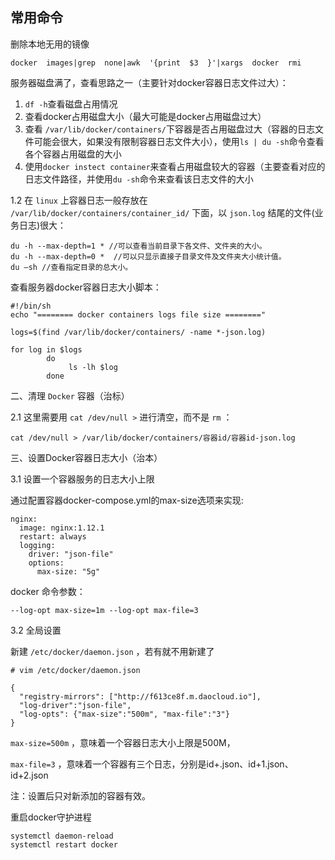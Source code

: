 ## 常用命令
删除本地无用的镜像

```
docker  images|grep  none|awk  '{print  $3  }'|xargs  docker  rmi
```

服务器磁盘满了，查看思路之一（主要针对docker容器日志文件过大）：

1. `df -h`查看磁盘占用情况
2. 查看docker占用磁盘大小（最大可能是docker占用磁盘过大）
3. 查看 `/var/lib/docker/containers/`下容器是否占用磁盘过大（容器的日志文件可能会很大，如果没有限制容器日志文件大小），使用`ls | du -sh`命令查看各个容器占用磁盘的大小
4. 使用`docker instect container`来查看占用磁盘较大的容器（主要查看对应的日志文件路径，并使用`du -sh`命令来查看该日志文件的大小

1.2 在 `linux` 上容器日志一般存放在 `/var/lib/docker/containers/container_id/` 下面，以 `json.log` 结尾的文件(业务日志)很大：

```
du -h --max-depth=1 * //可以查看当前目录下各文件、文件夹的大小。
du -h --max-depth=0 *  //可以只显示直接子目录文件及文件夹大小统计值。
du –sh //查看指定目录的总大小。
 ```

查看服务器docker容器日志大小脚本：
```
#!/bin/sh 
echo "======== docker containers logs file size ========"  

logs=$(find /var/lib/docker/containers/ -name *-json.log)  

for log in $logs  
        do  
             ls -lh $log   
        done
```

二、清理 `Docker` 容器（治标）

2.1 这里需要用 `cat /dev/null >` 进行清空，而不是 `rm` ：

```
cat /dev/null > /var/lib/docker/containers/容器id/容器id-json.log
```

三、设置Docker容器日志大小（治本）

3.1 设置一个容器服务的日志大小上限

通过配置容器docker-compose.yml的max-size选项来实现:
```
nginx: 
  image: nginx:1.12.1 
  restart: always 
  logging: 
    driver: "json-file"
    options: 
      max-size: "5g"
```
docker 命令参数：
```
--log-opt max-size=1m --log-opt max-file=3
```
 

3.2 全局设置

新建 `/etc/docker/daemon.json` ，若有就不用新建了

```
# vim /etc/docker/daemon.json

{
  "registry-mirrors": ["http://f613ce8f.m.daocloud.io"],
  "log-driver":"json-file",
  "log-opts": {"max-size":"500m", "max-file":"3"}
}
```

`max-size=500m` ，意味着一个容器日志大小上限是500M，

`max-file=3` ，意味着一个容器有三个日志，分别是id+.json、id+1.json、id+2.json

注：设置后只对新添加的容器有效。

 

重启docker守护进程

```
systemctl daemon-reload
systemctl restart docker
```